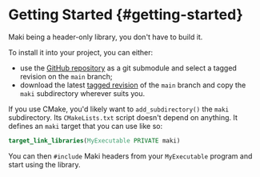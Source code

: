 # Getting Started {#getting-started}

Maki being a header-only library, you don't have to build it.

To install it into your project, you can either:

* use the [GitHub repository](https://github.com/fgoujeon/maki) as a git submodule and select a tagged revision on the `main` branch;
* download the latest [tagged revision](https://github.com/fgoujeon/maki/tags) of the `main` branch and copy the `maki` subdirectory wherever suits you.

If you use CMake, you'd likely want to `add_subdirectory()` the `maki` subdirectory. Its `CMakeLists.txt` script doesn't depend on anything. It defines an `maki` target that you can use like so:

```cmake
target_link_libraries(MyExecutable PRIVATE maki)
```

You can then `#include` Maki headers from your `MyExecutable` program and start using the library.
